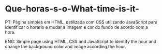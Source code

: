 # Que-horas-s-o-What-time-is-it-
PT: Página simples em HTML, estilizada com CSS utilizando JavaScript para identificar o horário e mudar a imagem e cor do fundo de acordo com a hora.

ENG: Simple page using HTML, CSS and JavaScript to identify the hour and change the background color and image according the hour.
